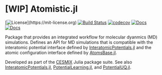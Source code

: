 # [WIP] Atomistic.jl

[![License](https://img.shields.io/badge/License-MIT-blue.svg?style=flat-square")](https://mit-license.org)
[![Build Status](https://github.com/cesmix-mit/Atomistic.jl/workflows/CI/badge.svg)](https://github.com/cesmix-mit/Atomistic.jl/actions)
[![codecov](https://codecov.io/gh/cesmix-mit/Atomistic.jl/branch/main/graph/badge.svg?token=deFwHZ5wNt)](https://codecov.io/gh/cesmix-mit/Atomistic.jl)
[![Docs](https://img.shields.io/badge/docs-stable-blue.svg)](https://cesmix-mit.github.io/Atomistic.jl/stable)
[![Docs](https://img.shields.io/badge/docs-dev-blue.svg)](https://cesmix-mit.github.io/Atomistic.jl/dev)

Package that provides an integrated workflow for molecular dyanmics (MD) simulations. Defines an API for MD simulations that is compatible with the interatomic potential interface defined by [InteratomicPotentials.jl](https://github.com/cesmix-mit/InteratomicPotentials.jl) and the atomic configuration interface defined by [AtomsBase.jl](https://github.com/JuliaMolSim/AtomsBase.jl).

Developed as part of the [CESMIX](https://computing.mit.edu/cesmix/) Julia package suite. See also [InteratomicPotentials.jl](https://github.com/cesmix-mit/InteratomicPotentials.jl), [PotentialLearning.jl](https://github.com/cesmix-mit/PotentialLearning.jl), and [PotentialUQ.jl](https://github.com/cesmix-mit/PotentialUQ.jl).
